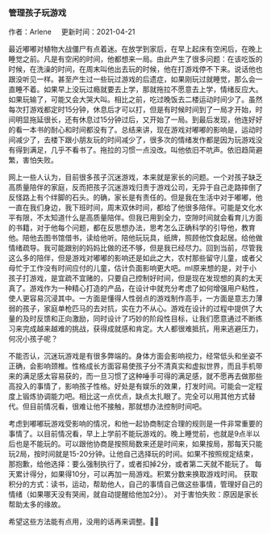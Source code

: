 ### 管理孩子玩游戏

<div class="users">作者：Arlene  &nbsp;&nbsp;&nbsp;   更新时间：2021-04-21</div>

最近嘟嘟对植物大战僵尸有点着迷。在放学到家后，在早上起床有空闲后，在晚上睡觉之前。凡是有空闲的时间，他都想来一局。由此产生了很多问题：在该吃饭的时候，在洗澡的时间，在周末叫他出去玩的时候，他在打游戏停不下来。说话他也跟没听见一样。甚至产生过一些玩过游戏的后遗症，如果刚玩过就睡觉，那么会一直睡不着。如果早上没玩过瘾就要去上学，那就拖拉不愿意去上学，情绪反应大。如果玩输了，可能又会大哭大叫。相比之前，吃过晚饭去二楼运动时间少了。虽然每次打游戏都定时15分钟，休息后才可以打，但是有时候时间到了一局才开始，时间明显拖延很长，还有休息过15分钟过后，又开始了一局。到最后发现，他连好好的看一本书的耐心和时间都没有了。总结来讲，现在游戏对嘟嘟的影响是，运动时间减少了，去楼下跟小朋友玩的时间减少了，很多次的情绪发作都是因为玩游戏没有得到满足，几乎不看书了。拖拉的习惯一点没改。叫他依旧不吭声。依旧趋简避繁，害怕失败。


网上一些人认为，目前很多孩子沉迷游戏，本来就是家长的问题。一个对孩子缺乏高质量陪伴的家庭，反而把孩子沉迷游戏归责于游戏公司，无异于自己走路摔倒了反怪路上有个绊脚的石头。的确，家长是有责任的。但是我在生活中对于嘟嘟，他一直在我们身边，我下班时间，周末双休时间，都给了他很多陪伴。可能是文化水平有限，不太知道什么是高质量陪伴。但我已用到全力，空隙时间就会看育儿方面的书籍，对于他每个问题，都在反思想办法，思考怎么正确科学的引导他，教育他。陪他去图书馆借书，读给他听。陪他玩玩具，纸牌，照顾他饮食起居。给他做情绪疏导。我可能跟别的妈妈比做的还不够，但是我已经尽力。回到当前，尽管我这么多的陪伴，但是游戏对嘟嘟的影响还是如此之大，农村那些留守儿童，或者父母忙于工作没有时间应付的儿童，估计负面影响更大吧。ml原来想的是，对于小孩子打游戏，是宜疏不宜赌的，只要自己控制好时间，但是现在发现想的真的太天真了。游戏作为一种精心打造的产品，在设计中就充分考虑了如何增强用户粘性，使人更容易沉浸其中。一方面是懂得人性弱点的游戏制作高手，一方面是意志力薄弱的孩子，家庭单枪匹马的去对抗，实在力不从心。游戏在设计的过程中提供了大量的及时反馈和正向激励，同时设计了巧妙的阶段性目标，让我们愿意通过不断练习来完成越来越难的挑战，获得成就感和肯定。大人都很难抵抗，用来逃避压力，何况小孩子呢？

不能否认，沉迷玩游戏是有很多弊端的。身体方面会影响视力，经常低头和坐姿不正确，会影响颈椎。性格成长方面容易使孩子分不清真实和虚拟世界，而且手机带来的满足感太容易获的，而一旦习惯了这种唾手可得的满足感，就不愿再去做那些高投入的事情了，影响孩子性格。好处是有娱乐的效果，打发时间。可能会一定程度上锻炼协调能力吧。相比这一点优点，缺点太扎眼了。完全可以用其他方式替代。但目前情况看，很难让他不接触，那就想办法控制时间吧。

考虑到嘟嘟玩游戏受影响的情况，和他一起协商制定合理的规则是一件非常重要的事情了。以目前情况看，早上上学前不能玩游戏的。晚上睡觉前，也就是9点半以后也是不能玩的。可以跟他协商是按照局数来还是时间来，如果按局，那每天只能玩2局，按时间就是15-20分钟。让他自己选择玩的时间。如果不按照规定结束，那抱歉，给他选择：要么强制执行了，或者扣掉2分，或者第二天就不能玩了。
每天累计得分，如果得10分，可以再加一局游戏。积累分数来换取游戏时间。
获取积分的方式：读书，运动，帮助他人，自己的事情自己做这些事情，管理好自己的情绪（如果哪天没有哭闹，就自动提醒给他加2分）。
对于害怕失败：原因是家长帮助太多的缘故。

希望这些方法能有点用，没用的话再来调整。:woman_shrugging:
